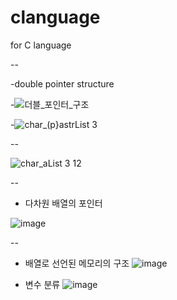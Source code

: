 # clanguage
for C language

--

-double pointer structure

-![더블_포인터_구조](https://user-images.githubusercontent.com/62003412/189413553-a2c8f843-7f41-4861-bc50-6cb5efeaea3e.png)


-![char_(p}astrList 3](https://user-images.githubusercontent.com/62003412/181062767-1b41ef17-ed91-418a-b004-065c09aa7af1.png)

--

![char_aList 3 12](https://user-images.githubusercontent.com/62003412/181063650-51858ea6-f5e1-49aa-8267-ca8865998655.png)

--

- 다차원 배열의 포인터

![image](https://user-images.githubusercontent.com/62003412/181211272-6cd74a0a-7bbd-4ca9-899a-04be71263c75.png)

--

- 배열로 선언된 메모리의 구조
![image](https://user-images.githubusercontent.com/62003412/182389524-54adfc30-113a-4ab3-b539-d5bdb00d5c44.png)

- 변수 분류
  ![image](https://user-images.githubusercontent.com/62003412/185924170-fab1ba7a-73fe-4d1d-a980-437246015e77.png)
